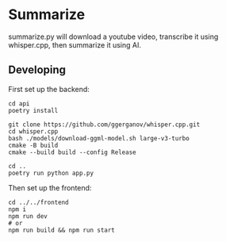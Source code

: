# Summarize

summarize.py will download a youtube video, transcribe it using whisper.cpp, then summarize it using AI.

## Developing

First set up the backend:

    cd api
    poetry install

    git clone https://github.com/ggerganov/whisper.cpp.git
    cd whisper.cpp
    bash ./models/download-ggml-model.sh large-v3-turbo
    cmake -B build
    cmake --build build --config Release

    cd ..
    poetry run python app.py

Then set up the frontend:

    cd ../../frontend
    npm i
    npm run dev
    # or
    npm run build && npm run start